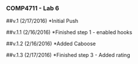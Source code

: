### COMP4711 - Lab 6

##v.1 (2/17/2016)
*Initial Push

##v.1.1 (2/16/2016)
*Finished step 1 - enabled hooks

##v.1.2 (2/16/2016)
*Added Caboose

##v.1.3 (2/17/2016)
*Finished step 3 - Added rating